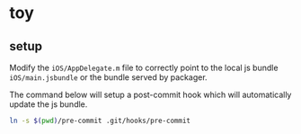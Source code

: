 # toy

## setup

Modify the `iOS/AppDelegate.m` file to correctly point to the local js bundle `iOS/main.jsbundle` or the bundle served by packager.

The command below will setup a post-commit hook which will automatically update the js bundle.
```sh
ln -s $(pwd)/pre-commit .git/hooks/pre-commit
```
